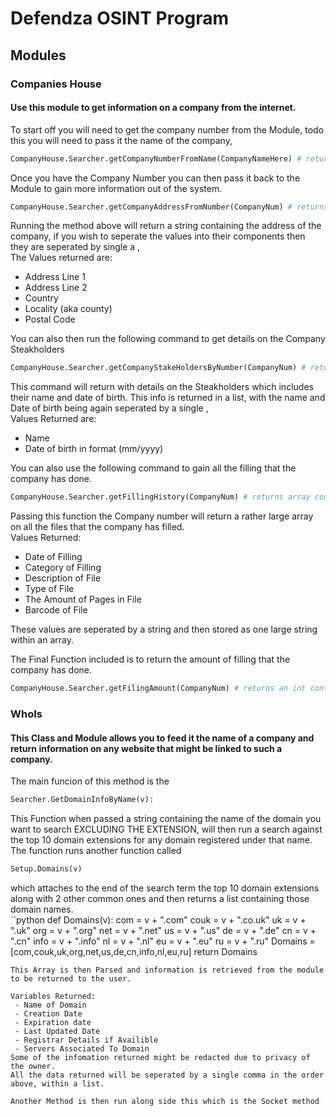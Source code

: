 # Defendza OSINT Program

## Modules
### Companies House
#### Use this module to get information on a company from the internet.  
To start off you will need to get the company number from the Module, todo this you will need to pass it the name of the company,
```python
CompanyHouse.Searcher.getCompanyNumberFromName(CompanyNameHere) # returns the company number
```
Once you have the Company Number you can then pass it back to the Module to gain more information out of the system.  
```python
CompanyHouse.Searcher.getCompanyAddressFromNumber(CompanyNum) # returns an address of the company if one excists
```
Running the method above will return a string containing the address of the company, if you wish to seperate the values into their components then they are seperated by single a ,  
The Values returned are:  
 - Address Line 1  
 - Address Line 2  
 - Country  
 - Locality (aka county)  
 - Postal Code  
  
  
You can also then run the following command to get details on the Company Steakholders  
```python
CompanyHouse.Searcher.getCompanyStakeHoldersByNumber(CompanyNum) # returns details on steakholders  
```
This command will return with details on the Steakholders which includes their name and date of birth. This info is returned in a list, with the name and Date of birth being again seperated by a single ,  
Values Returned are:  
 - Name  
 - Date of birth in format (mm/yyyy)  
  
  
You can also use the following command to gain all the filling that the company has done. 
```python
CompanyHouse.Searcher.getFillingHistory(CompanyNum) # returns array containing Filling details
```
Passing this function the Company number will return a rather large array on all the files that the company has filled.  
Values Returned:  
 - Date of Filling  
 - Category of Filling  
 - Description of File  
 - Type of File  
 - The Amount of Pages in File  
 - Barcode of File  
  
These values are seperated by a string and then stored as one large string within an array.  
  
  
The Final Function included is to return the amount of filling that the company has done.  
```python
CompanyHouse.Searcher.getFilingAmount(CompanyNum) # returns an int containing the amount of files the company has filled  
```
  
  
### WhoIs  
  
#### This Class and Module allows you to feed it the name of a company and return information on any website that might be linked to such a company.  
  
The main funcion of this method is the 
```python
Searcher.GetDomainInfoByName(v):
```
This Function when passed a string containing the name of the domain you want to search EXCLUDING THE EXTENSION, will then run a search against the top 10 domain extensions for any domain registered under that name.  
The function runs another function called 
```python
Setup.Domains(v)
```
which attaches to the end of the search term the top 10 domain extensions along with 2 other common ones and then returns a list containing those domain names.  
``python
def Domains(v):
        com = v + ".com"
        couk = v + ".co.uk"
        uk = v + ".uk"
        org = v + ".org"
        net = v + ".net"
        us = v + ".us"
        de = v + ".de"
        cn = v + ".cn"
        info = v + ".info"
        nl = v + ".nl"
        eu = v + ".eu"
        ru = v + ".ru"
        Domains = [com,couk,uk,org,net,us,de,cn,info,nl,eu,ru]
        return Domains
```
This Array is then Parsed and information is retrieved from the module to be returned to the user.  
  
Variables Returned:
 - Name of Domain  
 - Creation Date  
 - Expiration date  
 - Last Updated Date  
 - Registrar Details if Availible  
 - Servers Associated To Domain  
Some of the infomation returned might be redacted due to privacy of the owner.  
All the data returned will be seperated by a single comma in the order above, within a list.  
  
Another Method is then run along side this which is the Socket method


